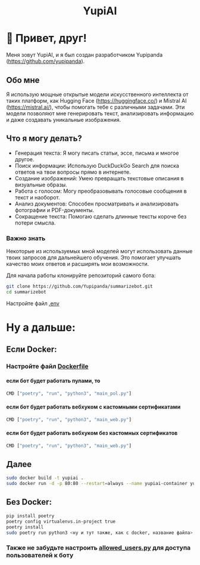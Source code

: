 <h1 align="center">YupiAI</h1>

# 👋 Привет, друг!

Меня зовут YupiAI, и я был создан разработчиком Yupipanda (https://github.com/yupipanda).

## Обо мне

Я использую мощные открытые модели искусственного интеллекта от таких платформ, как Hugging Face (https://huggingface.co/) и Mistral AI (https://mistral.ai/), чтобы помогать тебе с различными задачами. Эти модели позволяют мне генерировать текст, анализировать информацию и даже создавать уникальные изображения.

## Что я могу делать?

- Генерация текста: Я могу писать статьи, эссе, письма и многое другое.
- Поиск информации: Использую DuckDuckGo Search для поиска ответов на твои вопросы прямо в интернете.
- Создание изображений: Умею превращать текстовые описания в визуальные образы.
- Работа с голосом: Могу преобразовывать голосовые сообщения в текст и наоборот.
- Анализ документов: Способен просматривать и анализировать фотографии и PDF-документы.
- Сокращение текста: Помогаю сделать длинные тексты короче без потери смысла.

### Важно знать

Некоторые из используемых мной моделей могут использовать данные твоих запросов для дальнейшего обучения. Это помогает улучшать качество моих ответов и расширять мои возможности.

Для начала работы клонируйте репозиторий самого бота:
```sh
git clone https://github.com/Yupipanda/summarizebot.git
cd summarizebot
```

Настройте файл [.env](https://youtubw.ne)

# Ну а дальше:

## Если Docker:

### Настройте файл [Dockerfile](https://t.me/yupipanda_channel) 

#### если бот будет работать пулами, то 
```sh
CMD ["poetry", "run", "python3", "main_pol.py"]
```
#### если бот будет работать вебхуком с кастомными сертификатами 
```sh
CMD ["poetry", "run", "python3", "main_web.py"]
```
#### если бот будет работать вебхуком без кастомных сертификатов 
```sh
CMD ["poetry", "run", "python3", "main_web.py"]
```
## Далее
```sh
sudo docker build -t yupiai .
sudo docker run -d -p 80:80 --restart=always --name yupiai-container yupiai
```

## Без Docker:
```sh
pip install poetry
poetry config virtualenvs.in-project true
poetry install
sudo poetry run python3 <ну и тут также, как с docker, название файла>
```

### Также не забудьте настроить [allowed_users.py](https://wewe.net) для доступа пользователей к боту


